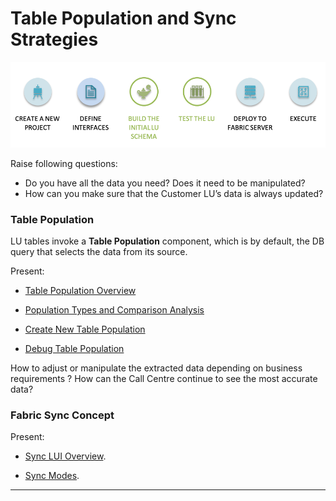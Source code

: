 # Table Population and Sync Strategies

![](/academy/Training_Level_1/03_fabric_basic_LU/images/fabric_main_flow_06.png)              



Raise following questions:

- Do you have all the data you need? Does it need to be manipulated? 
- How can you make sure that the Customer LU’s data is always updated? 

### Table Population 


LU tables invoke a **Table Population** component, which is by default, the DB query that selects the data from its source. 

Present:

-  [Table Population Overview](/articles/07_table_population/01_table_population_overview.md)

-  [Population Types and Comparison Analysis](/articles/07_table_population/02_source_object_types.md)

- [Create New Table Population](/articles/07_table_population/03_creating_a_new_table_population.md)

- [Debug Table Population](/articles/13_LUDB_viewer_and_studio_debug_capabilities/03_debug_table_population.md) 



How to adjust or manipulate the extracted data depending on business requirements ?
How can the Call Centre continue to see the most accurate data? 



### Fabric Sync Concept

Present:

-  [Sync LUI Overview](/articles/14_sync_LU_instance/01_sync_LUI_overview.md).

-  [Sync Modes](/articles/14_sync_LU_instance/02_sync_modes.md).





------

 
